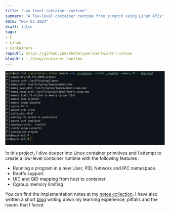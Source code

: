 ```yaml
---
title: "Low level container runtime"
summary: "A low-level container runtime from scratch using Linux APIs"
date: "Nov 03 2024"
draft: false
tags:
- C
- Linux
- Containers
repoUrl: https://github.com/sheharyaar/container-runtime
blogUrl: ../blog/container-runtime
---
```


![container-runtime](./image.png)

In this project, I dive deeper into Linux container primitives and I attempt to create a low-level container runtime with the following features :

- Running a program in a new User, PID, Network and IPC namespace.
- Rootfs support
- UID and GID mapping from host to container
- Cgroup memory limiting

You can find the implementation notes at my [notes collection](../notes/linux-containers). I have also written a short [blog](../blog/container-runtime) writing down my learning experience, pitfalls and the issues that I faced.